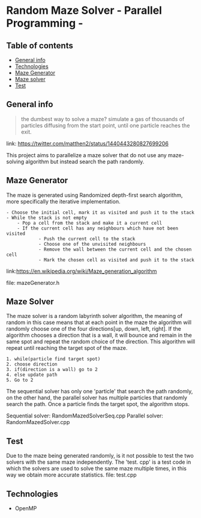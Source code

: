 # Random Maze Solver - Parallel Programming - 

## Table of contents
* [General info](#general-info)
* [Technologies](#technologies)
* [Maze Generator](#maze-generating)
* [Maze solver](#maze-solver)
* [Test](#Test)

## General info
> the dumbest way to solve a maze? simulate a gas of thousands of particles diffusing from the start point, until one particle reaches the exit. 

link: https://twitter.com/matthen2/status/1440443280827699206

This project aims to parallelize a maze solver that do not use any maze-solving algorithm but instead search the path randomly.

## Maze Generator
The maze is generated using Randomized depth-first search algorithm, more specifically the iterative implementation. 
```
- Choose the initial cell, mark it as visited and push it to the stack
- While the stack is not empty
	- Pop a cell from the stack and make it a current cell
	- If the current cell has any neighbours which have not been visited
        	- Push the current cell to the stack
        	- Choose one of the unvisited neighbours
        	- Remove the wall between the current cell and the chosen cell
        	- Mark the chosen cell as visited and push it to the stack
```
link:https://en.wikipedia.org/wiki/Maze_generation_algorithm

file: mazeGenerator.h

## Maze Solver
The maze solver is a random labyrinth solver algorithm, the meaning of random in this case means that at each point in the maze the algorithm will randomly choose one of the four directions[up, down, left, right]. 
If the algorithm chooses a direction that is a wall, it will bounce and remain in the same spot and repeat the random choice of the direction.
This algorithm will repeat until reaching the target spot of the maze.
```
1. while(particle find target spot)
2. choose direction
3. if(direction is a wall) go to 2
4. else update path
5. Go to 2
```
The sequential solver has only one 'particle' that search the path randomly, on the other hand, the parallel solver has multiple particles that randomly search the path. Once a particle finds the target spot, the algorithm stops.

Sequential solver: RandomMazedSolverSeq.cpp
Parallel solver:   RandomMazedSolver.cpp

## Test
Due to the maze being generated randomly, is it not possible to test the two solvers with the same maze independently. The 'test. cpp' is a test code in which the solvers are used to solve the same maze multiple times, in this way we obtain more accurate statistics.
file: test.cpp

## Technologies
* OpenMP 
